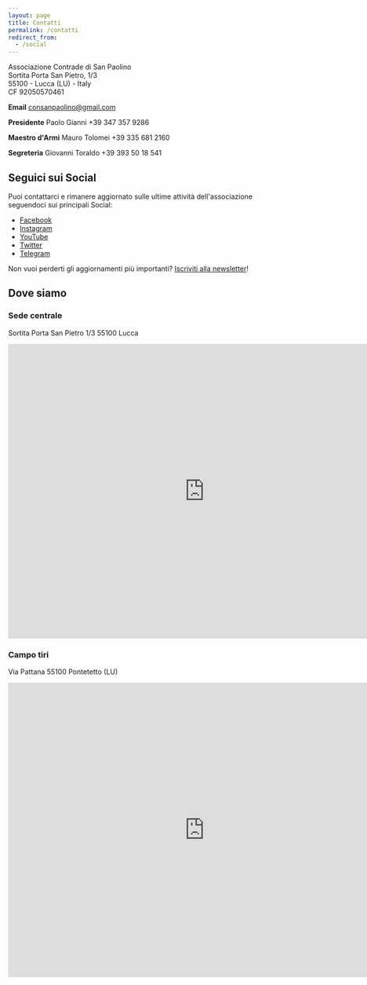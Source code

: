 ```yaml
---
layout: page
title: Contatti
permalink: /contatti
redirect_from:
  - /social
---
```


Associazione Contrade di San Paolino<br/>
Sortita Porta San Pietro, 1/3<br/>
55100 - Lucca (LU) - Italy<br/>
CF 92050570461<br/>

**Email** consanpaolino@gmail.com

**Presidente** Paolo Gianni +39 347 357 9286

**Maestro d'Armi** Mauro Tolomei +39 335 681 2160

**Segreteria** Giovanni Toraldo +39 393 50 18 541

## Seguici sui Social

Puoi contattarci e rimanere aggiornato sulle ultime attività dell'associazione
seguendoci sui principali Social:

* [Facebook](https://fb.com/consanpaolino)
* [Instagram](https://instagram.com/consanpaolino)
* [YouTube](https://www.youtube.com/channel/UC8fqZye7eBrSWTbd5dzyUCg)
* [Twitter](https://twitter.com/consanpaolino)
* [Telegram](https://t.me/consanpaolino)

Non vuoi perderti gli aggiornamenti più importanti? [Iscriviti alla newsletter](/newsletter)!

## Dove siamo

### Sede centrale

Sortita Porta San Pietro 1/3
55100 Lucca

<iframe src="https://www.google.com/maps/embed?pb=!1m14!1m8!1m3!1d179.8636699780067!2d10.5029527!3d43.8388566!3m2!1i1024!2i768!4f13.1!3m3!1m2!1s0x0%3A0x35ef9ae3599267f3!2sContrade+San+Paolino!5e0!3m2!1sit!2sit!4v1523474038822" width="800" height="600" frameborder="0" style="border:0" allowfullscreen></iframe>


### Campo tiri

Via Pattana
55100 Pontetetto (LU)

<iframe src="https://www.google.com/maps/embed?pb=!1m18!1m12!1m3!1d2878.550566010121!2d10.489833051401243!3d43.823680979013346!2m3!1f0!2f0!3f0!3m2!1i1024!2i768!4f13.1!3m3!1m2!1s0x12d5846710b16863%3A0x6a91578e7bf2b71a!2sCampo+Tiri+della+Repubblica+di+Lucca!5e0!3m2!1sit!2sit!4v1523474284968" width="800" height="600" frameborder="0" style="border:0" allowfullscreen></iframe>
